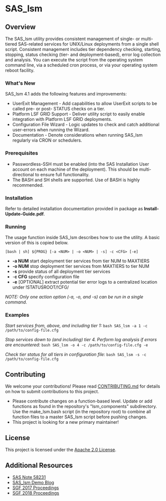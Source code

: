 # SAS_lsm

## Overview

The  SAS_lsm utility provides consistent management of single- or multi-tiered SAS-related services for UNIX/Linux deployments from a single shell script. Consistent management includes tier dependency checking, starting, stopping, status checking (tier- and deployment-based), error log collection and analysis. You can execute the script from the operating system command line, via  a scheduled cron process, or via your operating system reboot facility.

### What's New

SAS_lsm 4.1 adds the following features and improvements:

* UserExit Management - Add capabilities to allow UserExit scripts to be called pre- or post- STATUS checks on a tier. 
* Platform LSF GRID Support - Deliver utility script to easily enable integration with Platform LSF GRID deployments.
* Configuration File Wizard - Logic updates to check and catch additional user-errors when running the Wizard.
* Documentation - Denote considerations when running SAS_lsm regularly via CRON or schedulers.

### Prerequisites

* Passwordless-SSH must be enabled (into the SAS Installation  User account on each machine of the deployment). This should be multi-directional to ensure full functionality.
* The BASH and SH shells are supported. Use of BASH is highly recommended.

### Installation

Refer to detailed installation documentation provided in package as **Install-Update-Guide.pdf**. 

### Running

The usage function inside SAS_lsm describes how to use the utility. A basic version of this is copied below.

`[bash | sh] ${PROG} [-a <NUM> | -o <NUM> | -s] -c <CFG> [-e]`

* **-a NUM**     start deployment tier services from tier NUM to MAXTIERS
* **-o NUM**     stop deployment tier services from MAXTIERS to tier NUM
* **-s**         provide status of all deployment tier services
* -**c CFG**     specify configuration file
* **-e**         [OPTIONAL] extract potential tier error logs to a centralized location under !STATUSROOT/!CFG/

*NOTE: Only one action option (-a, -o, and -s) can be run in a single command.*


### Examples

*Start services from, above, and including tier 1:* `bash SAS_lsm -a 1 -c /path/to/config-file.cfg`

*Stop services down to (and including) tier 4. Perform log analysis if errors are encountered:* `bash SAS_lsm -o 4 -c /path/to/config-file.cfg -e`

*Check tier status for all tiers in configuration file:* `bash SAS_lsm -s -c /path/to/config-file.cfg`

## Contributing

We welcome your contributions! Please read [CONTRIBUTING.md](CONTRIBUTING.md) for details on how to submit contributions to this project.

* Please contribute changes on a function-based level. Update or add functions as found in the repository's "lsm_components" subdirectory. Use the make_lsm.bash script (in the repository root) to combine all function files to a master SAS_lsm script before pushing changes.
* This project is looking for a new primary maintainer!

## License

This project is licensed under the [Apache 2.0 License](LICENSE).

## Additional Resources

* [SAS Note 58231](http://support.sas.com/kb/58/231.html)
* [SAS_lsm Demo Blog](https://communities.sas.com/t5/SAS-Communities-Library/The-SAS-lsm-Utility-Makes-it-Easy-to-Control-SAS-Servers-in-a/ta-p/418165)
* [SGF 2017 Proceedings](http://support.sas.com/resources/papers/automating-management-unix-linux-multi-tiered-sas-services.pdf)
* [SGF 2018 Proceedings](https://www.sas.com/content/dam/SAS/support/en/sas-global-forum-proceedings/2018/1921-2018.pdf)
